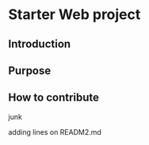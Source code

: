 # Starter Web project

## Introduction

## Purpose

## How to contribute
junk

adding lines on READM2.md
